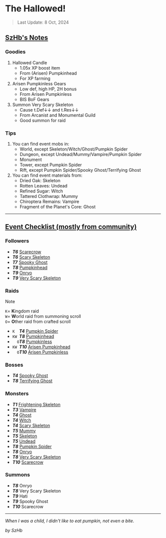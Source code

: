 # The Hallowed!

> Last Update: 8 Oct, 2024

## <u>SzHb's Notes</u>

### Goodies

1. Hallowed Candle
   - 1.05x XP boost item
   - From (Arisen) Pumpkinhead
   - For XP farming
2. Arisen Pumpkinless Gears
   - Low def, high HP, 2H bonus
   - From Arisen Pumpkinless
   - BIS BoF Gears
3. Summon Very Scary Skeleton
   - Cause t.Def↓↓ and t.Res↓↓
   - From Arcanist and Monumental Guild
   - Good summon for raid

### Tips

1. You can find event mobs in:
   - World, except Skeleton/Witch/Ghost/Pumpkin Spider
   - Dungeon, except Undead/Mummy/Vampire/Pumpkin Spider
   - Monument
   - Tower, except Pumpkin Spider
   - Rift, except Pumpkin Spider/Spooky Ghost/Terrifying Ghost
2. You can find event materials from:
   - Dried Oak: Skeleton
   - Rotten Leaves: Undead
   - Refined Sugar: Witch
   - Tattered Clothwrap: Mummy
   - Chiroptera Remains: Vampire
   - Fragment of the Planet's Core: Ghost

---

## <u>Event Checklist (mostly from community)</u>

### Followers
- ***T6*** [Scarecrow](https://codex.fqegg.top/#/codex/followers/scarecrow/)
- ***T6*** [Scary Skeleton](https://codex.fqegg.top/#/codex/followers/scary-skeleton/)
- ***T7*** [Spooky Ghost](https://codex.fqegg.top/#/codex/followers/spooky-ghost/)
- ***T8*** [Pumpkinhead](https://codex.fqegg.top/#/codex/followers/pumpkinhead/)
- ***T9*** [Onryo](https://codex.fqegg.top/#/codex/followers/onryo/)
- ***T9*** [Very Scary Skeleton](https://codex.fqegg.top/#/codex/followers/very-scary-skeleton/)

### Raids

> [!NOTE]
> `K`= **K**ingdom raid <br>
> `W`= **W**orld raid from summoning scroll <br>
> `O`= **O**ther raid from crafted scroll

- `K  `***T4*** [Pumpkin Spider](https://codex.fqegg.top/#/codex/raids/pumpkin-spider/)
- `KW `***T8*** [Pumpkinhead](https://codex.fqegg.top/#/codex/raids/pumpkinhead/)
- `  O`***T8*** [Pumpkinless](https://codex.fqegg.top/#/codex/raids/pumpkinless/)
- `KW `***T10*** [Arisen Pumpkinhead](https://codex.fqegg.top/#/codex/raids/arisen-pumpkinhead/)
- `  O`***T10*** [Arisen Pumpkinless](https://codex.fqegg.top/#/codex/raids/arisen-pumpkinless/)

### Bosses

- ***T4*** [Spooky Ghost](https://codex.fqegg.top/#/codex/bosses/spooky-ghost/)
- ***T8*** [Terrifying Ghost](https://codex.fqegg.top/#/codex/bosses/terrifying-ghost/)

### Monsters

- ***T1*** [Frightening Skeleton](https://codex.fqegg.top/#/codex/monsters/frightening-skeleton/)
- ***T3*** [Vampire](https://codex.fqegg.top/#/codex/monsters/vampire-6bb40b71/)
- ***T4*** [Ghost](https://codex.fqegg.top/#/codex/monsters/ghost-6719abf3/)
- ***T4*** [Witch](https://codex.fqegg.top/#/codex/monsters/witch/)
- ***T4*** [Scary Skeleton](https://codex.fqegg.top/#/codex/monsters/scary-skeleton/)
- ***T5*** [Mummy](https://codex.fqegg.top/#/codex/monsters/mummy/)
- ***T5*** [Skeleton](https://codex.fqegg.top/#/codex/monsters/skeleton-96a555cc/)
- ***T5*** [Undead](https://codex.fqegg.top/#/codex/monsters/undead/)
- ***T8*** [Pumpkin Spider](https://codex.fqegg.top/#/codex/monsters/pumpkin-spider/)
- ***T8*** [Onryo](https://codex.fqegg.top/#/codex/monsters/onryo/)
- ***T8*** [Very Scary Skeleton](https://codex.fqegg.top/#/codex/monsters/very-scary-skeleton/)
- ***T10*** [Scarecrow](https://codex.fqegg.top/#/codex/monsters/scarecrow/)

### Summons

- ***T8*** Onryo
- ***T8*** Very Scary Skeleton
- ***T9*** Hati
- ***T9*** Spooky Ghost
- ***T10*** Scarecrow

---

*When I was a child, I didn't like to eat pumpkin, not even a bite.*

*by SzHb*